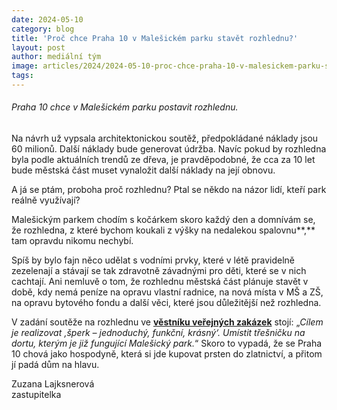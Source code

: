 ```yaml
---
date: 2024-05-10
category: blog
title: 'Proč chce Praha 10 v Malešickém parku stavět rozhlednu?'
layout: post
author: mediální tým
image: articles/2024/2024-05-10-proc-chce-praha-10-v-malesickem-parku-stavet-rozhlednu.jpg
tags:
---
```



###### Praha 10 chce v Malešickém parku postavit rozhlednu.

Na návrh už vypsala architektonickou soutěž, předpokládané náklady jsou 60 milionů. Další náklady bude generovat údržba. Navíc pokud by rozhledna byla podle aktuálních trendů ze dřeva, je pravděpodobné, že cca za 10 let bude městská část muset vynaložit další náklady na její obnovu.

A já se ptám, proboha proč rozhlednu? Ptal se někdo na názor lidí, kteří park reálně využívají?

Malešickým parkem chodím s kočárkem skoro každý den a domnívám se, že rozhledna, z které bychom koukali z výšky na nedalekou spalovnu**,**  tam opravdu nikomu nechybí.

Spíš by bylo fajn něco udělat s vodními prvky, které v létě pravidelně zezelenají a stávají se tak zdravotně závadnými pro děti, které se v nich cachtají. Ani nemluvě o tom, že rozhlednu městská část plánuje stavět v době, kdy nemá peníze na opravu vlastní radnice, na nová místa v MŠ a ZŠ, na opravu bytového fondu a další věci, které jsou důležitější než rozhledna.

V zadání soutěže na rozhlednu ve  [**věstníku veřejných zakázek**](https://tenderarena.cz/dodavatel/seznam-profilu-zadavatelu/detail/Z0000859/zakazka/682170)  stojí: „_Cílem je realizovat ‚šperk – jednoduchý, funkční, krásný‘. Umístit třešničku na dortu, kterým je již fungující Malešický park._“ Skoro to vypadá, že se Praha 10 chová jako hospodyně, která si jde kupovat prsten do zlatnictví, a přitom jí padá dům na hlavu.

Zuzana Lajksnerová  
zastupitelka
